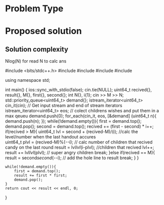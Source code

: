 # Problem Type

# Proposed solution

## Solution complexity
Nlog(N) for read
N to calc ans



#include <bits/stdc++.h>
#include <algorithm> 
#include <iostream> 
#include <iterator> 
#include <cstdint>

using namespace std;

int main() {
    ios::sync_with_stdio(false);
    cin.tie(NULL);
    uint64_t recived{}, result{}, M{}, first{}, second{};
    int N{}, i{1};
    cin >> M >> N;
    std::priority_queue<uint64_t> demand{};
    istream_iterator<uint64_t> cin_it(cin); // Get input stream and end of stream iterators 
    istream_iterator<uint64_t> eos; 
    // colect childrens wishes and put them in a max qeueu 
    demand.push(0);
    for_each(cin_it, eos, [&demand] (uint64_t n){
        demand.push(n);
    }); 
    while(!demand.empty()){
        first = demand.top();
        demand.pop();
        second = demand.top();
        recived += (first - second) * i++; 
        if(recived > M){
            uint64_t lvl = second + (recived-M)/(i); //calc the level/number when the last handout accures  
            uint64_t plvl = (recived-M)%(--i); // calc number of children that recived candy on the last round 
            result = lvl*lvl*(i-plvl); //children that recived
            lvl++;
            result += lvl*lvl*(plvl); // super angry children
            break;
        }else if(recived == M){
            result = second*second*(--i); // add the hole line to result
            break;
        }
    }
        
    while(!demand.empty()){
        first = demand.top();
        result += first * first; 
        demand.pop();
    }
    return cout << result << endl, 0;
}